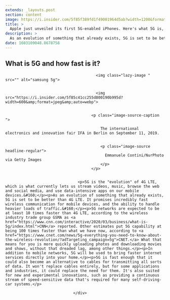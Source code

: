 ```yaml
--- 
extends: _layouts.post 
section: content 
image: https://i.insider.com/5f85f389fd1f49001964d5ab?width=1200&format=jpeg 
title: > 
  Apple just unveiled its first 5G-enabled iPhones. Here's what 5G is, how you can get it, and how fast it is. 
description: > 
  As an evolution of something that already exists, 5G is set to be better than 4G LTE.It promises incredibly fast wireless communication for mobile devices, and the ability to handle heavier loads of traffic.5G networks are expected to be at least 10 times faster than 4G LTE, according to the wireless industry trade group GSMA as CNN reported.Other estimates put 5G capability at being 100 times faster than what we have now, according to CNET.5G is fast enough that it could also become an alternative to cables for transmitting all sorts of data. 
date: 1603109048.8678758 
--- 
```

<div><p class="slide-title clearfix">
                                      <h2 class="slide-title-text">What is 5G and how fast is it?</h2>
                                    </p>
                                
                                      
                                      
                                            <img class="lazy-image " src="" alt="samsung 5g">
                                          
                                          
                                            <img src="https://i.insider.com/5f85c41cc255d800190b995d?width=600&amp;format=jpeg&amp;auto=webp">
                                          
                                          
                                          <p class="image-source-caption ">
                                            
                                              The international electronics and innovation fair IFA in Berlin on September 11, 2019.
                                            
                                      
                                              <p class="image-source headline-regular">
                                                Emmanuele Contini/NurPhoto via Getty Images
                                              </p>
                                          </p>
                                      
                                
                                    <p>5G is the "evolution" of 4G LTE, which is what currently lets us stream videos, music, browse the web and social media, and use data-intensive apps on our mobile devices.&#160;</p><p>As an evolution of something that already exists, 5G is set to be better than 4G LTE. It promises incredibly fast wireless communication for mobile devices, and the ability to handle heavier loads of traffic.&#160;</p><p>5G networks are expected to be at least 10 times faster than 4G LTE, according to the wireless industry trade group GSMA as <a href="https://www.cnn.com/interactive/2020/03/business/what-is-5g/index.html">CNN</a> reported. Other estimates put 5G capability at being 100 times faster than what we have now, according to <a href="https://www.cnet.com/news/5g-everything-you-need-to-know-about-the-wireless-revolution/?adTargeting_campaign=5g">CNET.</a> What that means for you is more quickly uploading photos and downloading movies and shows, without that dreaded lag, among other things.</p><p>In addition to mobile networks, 5G will be used to bring faster internet services directly into your home.</p><p>5G is fast enough that it could also become an alternative to cables for transmitting all sorts of data. It won't replace cables entirely, but for some applications and industries, it could replace the need for them. It's also suited for new and experimental innovations, such as providing a continuous stream of speed-sensitive data that's required for many self-driving-car systems.</p>
                                
                                  </div>